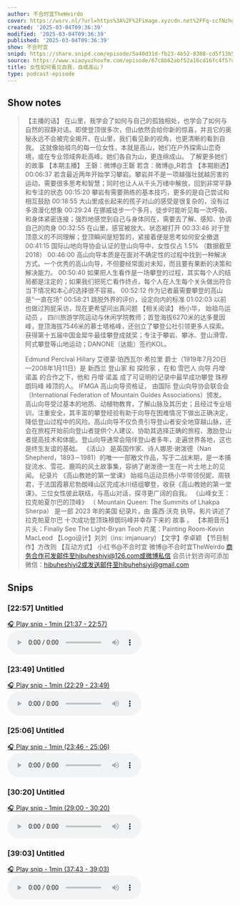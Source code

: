 ```yaml
---
author: 不合时宜TheWeirdo
cover: https://wsrv.nl/?url=https%3A%2F%2Fimage.xyzcdn.net%2FFq-ccfNzhgTqQNzlG-1qA_jOow7l.png&w=200&h=200
created: '2025-03-04T09:36:39'
modified: '2025-03-04T09:36:39'
published: '2025-03-04T09:36:39'
show: 不合时宜
snipd: https://share.snipd.com/episode/5a40d31d-fb23-4b52-8388-cd5f13b519b9
source: https://www.xiaoyuzhoufm.com/episode/67c6b62abf52a16cd16fc4f5?utm_source=rss
title: 女性如何看见自我，自成高山？
type: podcast-episode
---
```



## Show notes
> 【主播的话】
> 在山里，我学会了如何与自己的孤独相处，也学会了如何与自然的寂静对话。即使登顶很多次，但山依然会给你新的惊喜，并且它的奥秘永远不会被完全揭开。在山里，我们看见新的视角，也更清晰的看到自我。
> 这就像始祖鸟的每一位女性，本就是高山，她们在户外探索山峦奇境，或在专业领域奔赴高峰。她们各自为山，更连绵成山。 了解更多她们的故事 
> 【本期主播】
> 王磬：微博@王磬
> 若含：微博@_R若含
> 【本期剧透】
> 00:06:37 若含最近两年开始学习攀岩。攀岩并不是一项越强壮就越厉害的运动，需要很多思考和智慧；同时也让人从千头万绪中解放，回到非常平静和专注的状态
> 00:15:20 攀岩有需要熟练的基本技巧，更多的是自己尝试和相互鼓励
> 00:18:55 大山里成长起来的孩子对山的感受是很复杂的，没有过多浪漫化想象
> 00:29:24 在挪威徒步一个多月，徒步时能听见每一次呼吸，和身体紧密连接；强烈地感觉到自己与身体同在，需要去了解、感知、协调自己的肉身
> 00:32:55 在山里，感官被放大、状态被打开
> 00:33:46 对于登顶意义的不同理解；登顶瞬间是短暂的，紧接着便是思考如何安全撤退
> 00:41:15 国际山地向导协会认证的登山向导中，女性仅占 1.5% （数据截至2018）
> 00:46:00 高山向导本质是在面对不确定性的过程中找到一种解决方式。一个优秀的高山向导，不但要经常面对未知，而且要有果断的决策和解决能力。
> 00:50:40 如果把人生看作是一场攀登的过程，其实每个人的结局都是注定的；如果我们把死亡看作终点，每个人在人生每个关头做出符合当下情况和本心的选择很不容易。
> 00:52:12 作为记者最需要攀登的高山是“一直在场”
> 00:58:21 跳脱外界的评价，设定向内的标准
> 01:02:03 以前也做过狗屁采访，现在更希望问出真问题
> 【相关阅读】 
> 杨小华， 始祖鸟运动员 ， 四川旅游学院运动与休闲学院教师；首登海拔6270米的达多曼因峰，登顶海拔7546米的慕士塔格峰，还创立了攀登公社引领更多人探索。获得第十五届中国金犀牛最佳攀登成就奖；专注于攀岩、攀冰、登山滑雪、阿式攀登等山地运动；DANONE（达能）签约KOL。
> 
> Edmund Percival Hillary 
> 艾德蒙·珀西瓦尔·希拉里 爵士（1919年7月20日—2008年1月11日）是 新西兰  登山家 和 探险家 ，在和 雪巴人 向导 丹增·诺盖 的合作之下，他和 丹增·诺盖 成了可证明的记录中最早成功攀登 珠穆朗玛峰 峰顶的人。
> IFMGA 高山向导资格证， 由国际 登山向导协会联合会 （International Federation of Mountain Guides Associations）颁发。
> 高山向导受过基本的地质、动植物教育，了解山脉及其历史；且经过专业培训，注重安全，其丰富的攀登经验有助于向导在困难情况下做出正确决定，降低登山过程中的风险。高山向导不仅负责引导登山者安全地穿越山脉，还会在旅程开始前向登山者提供个人建议、协助其选择正确的旅程、激励登山者提高技术和体能。登山向导通常会陪伴登山者多年，走遍世界各地，这也是终生友谊的基础。
> 《活山》 是英国作家、诗人娜恩·谢泼德（Nan Shepherd，1893－1981）的唯一一部散文作品，写于二战末期，是一本捕捉流水、雪花、鹿鸣的风土故事集，容纳了谢泼德一生在一片土地上的见闻。
> 纪录片 
> 《高山教她的第一堂课》  始祖鸟运动员杨小华带领倪妮、周轶君，于法国霞慕尼勃朗峰山区完成冰川结组攀登，收获《高山教她的第一堂课》。三位女性彼此联结，与高山对话，探寻更广阔的自我。
> 《山峰女王：拉克帕夏尔巴的顶峰》   （   Mountain Queen: The Summits of Lhakpa Sherpa）   是一部 2023 年的美国 纪录片，由  露西·沃克 执导。影片讲述了 拉克帕夏尔巴 十次成功登顶珠穆朗玛峰并幸存下来的 故事 。
> 【本期音乐】
> 片头：Finally See The Light-Bryan Teoh
> 片尾：Painting Room-Kevin MacLeod
> 【Logo设计】刘刘（ins: imjanuary)
> 【文字】李卓颖
> 【节目制作】方改则
> 【互动方式】
> 小红书@不合时宜
> 微博@不合时宜TheWeirdo
> 商务合作可发邮件至hibuheshiyi@126.com或微博私信
> 会员计划咨询可添加微信：hibuheshiyi2或发送邮件至hibuhehsiyi@gmail.com

## Snips
### [22:57] Untitled
[🎧 Play snip - 1min️ (21:37 - 22:57)](https://share.snipd.com/snip/711bbadb-ca8d-4f8f-b3cb-a566580d55fa)
<audio controls> <source src="https://dts-api.xiaoyuzhoufm.com/track/5e280fb8418a84a0461fd076/67c6b62abf52a16cd16fc4f5/media.xyzcdn.net/5e280fb8418a84a0461fd076/lrw3WsWhZvF9VksqBm9zOKreLcuQ.m4a#t=21:37,22:57"> </audio>
### [23:49] Untitled
[🎧 Play snip - 1min️ (22:29 - 23:49)](https://share.snipd.com/snip/4752c484-e78c-4e0c-8ed4-d828d165d1c7)
<audio controls> <source src="https://dts-api.xiaoyuzhoufm.com/track/5e280fb8418a84a0461fd076/67c6b62abf52a16cd16fc4f5/media.xyzcdn.net/5e280fb8418a84a0461fd076/lrw3WsWhZvF9VksqBm9zOKreLcuQ.m4a#t=22:29,23:49"> </audio>
### [25:06] Untitled
[🎧 Play snip - 1min️ (23:46 - 25:06)](https://share.snipd.com/snip/f18e1a92-b25c-49d5-af12-a0d82a9c3e88)
<audio controls> <source src="https://dts-api.xiaoyuzhoufm.com/track/5e280fb8418a84a0461fd076/67c6b62abf52a16cd16fc4f5/media.xyzcdn.net/5e280fb8418a84a0461fd076/lrw3WsWhZvF9VksqBm9zOKreLcuQ.m4a#t=23:46,25:06"> </audio>
### [30:20] Untitled
[🎧 Play snip - 1min️ (29:00 - 30:20)](https://share.snipd.com/snip/7c52831f-05e0-4d1b-86b1-ac5b0b6f8755)
<audio controls> <source src="https://dts-api.xiaoyuzhoufm.com/track/5e280fb8418a84a0461fd076/67c6b62abf52a16cd16fc4f5/media.xyzcdn.net/5e280fb8418a84a0461fd076/lrw3WsWhZvF9VksqBm9zOKreLcuQ.m4a#t=29:00,30:20"> </audio>
### [39:03] Untitled
[🎧 Play snip - 1min️ (37:43 - 39:03)](https://share.snipd.com/snip/81912482-4717-43b9-b8cc-faddaac5cebf)
<audio controls> <source src="https://dts-api.xiaoyuzhoufm.com/track/5e280fb8418a84a0461fd076/67c6b62abf52a16cd16fc4f5/media.xyzcdn.net/5e280fb8418a84a0461fd076/lrw3WsWhZvF9VksqBm9zOKreLcuQ.m4a#t=37:43,39:03"> </audio>
